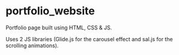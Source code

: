 # portfolio_website

Portfolio page built using HTML, CSS & JS.

Uses 2 JS libraries (Glide.js for the carousel effect and sal.js for the scrolling animations).
